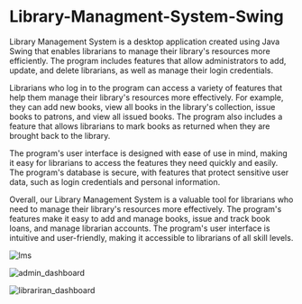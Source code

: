 # Library-Managment-System-Swing

Library Management System is a desktop application created using Java Swing that enables librarians to manage their library's resources more efficiently. The program includes features that allow administrators to add, update, and delete librarians, as well as manage their login credentials.

Librarians who log in to the program can access a variety of features that help them manage their library's resources more effectively. For example, they can add new books, view all books in the library's collection, issue books to patrons, and view all issued books. The program also includes a feature that allows librarians to mark books as returned when they are brought back to the library.

The program's user interface is designed with ease of use in mind, making it easy for librarians to access the features they need quickly and easily. The program's database is secure, with features that protect sensitive user data, such as login credentials and personal information.

Overall, our Library Management System is a valuable tool for librarians who need to manage their library's resources more effectively. The program's features make it easy to add and manage books, issue and track book loans, and manage librarian accounts. The program's user interface is intuitive and user-friendly, making it accessible to librarians of all skill levels.

![lms](https://user-images.githubusercontent.com/70679523/173276983-a25d83f2-e226-49f2-a439-ea01276be83e.png)

![admin_dashboard](https://user-images.githubusercontent.com/70679523/173277032-6e4dde0c-9136-46f6-a9e9-f92d372d4b94.png)

![librariran_dashboard](https://user-images.githubusercontent.com/70679523/173277039-3d0a1210-4893-4ed6-93b7-ec9f2a41e50e.png)
